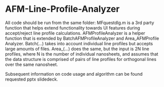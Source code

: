 # AFM-Line-Profile-Analyzer
All code should be run from the same folder: 
MFquestdlg.m is a 3rd party function that helps extend functionality towards UI features during accept/reject line profile calculations. 
AFMProfileAnalyzer is a helper function that is extended by BatchAFMProfileAnalyzer and Area_AFMProfile Analyzer. 
Batch(...) takes into account individual line profiles but accepts large amounts of files. 
Area_(...) does the same, but the input is 2N line profiles, where N is the number of individual nanosheets, and assumes that the data structure is comprised of pairs of line profiles for orthogonal lines over the same nanosheet.

Subsequent information on code usage and algorithm can be found requested pptx slidedeck. 
